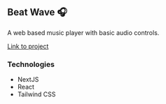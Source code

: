 ## Beat Wave 🎧

A web based music player with basic audio controls.

[Link to project](https://beat-wave.vercel.app)

### Technologies

- NextJS
- React
- Tailwind CSS

